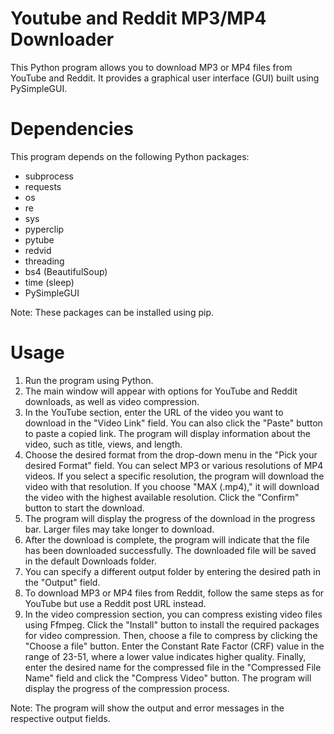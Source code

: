 # Youtube and Reddit MP3/MP4 Downloader
This Python program allows you to download MP3 or MP4 files from YouTube and Reddit. It provides a graphical user interface (GUI) built using PySimpleGUI.

# Dependencies
This program depends on the following Python packages:

* subprocess
* requests
* os
* re
* sys
* pyperclip
* pytube
* redvid
* threading
* bs4 (BeautifulSoup)
* time (sleep)
* PySimpleGUI

Note: These packages can be installed using pip.

# Usage
1. Run the program using Python.
2. The main window will appear with options for YouTube and Reddit downloads, as well as video compression.
3. In the YouTube section, enter the URL of the video you want to download in the "Video Link" field. You can also click the "Paste" button to paste a copied link. The program will display information about the video, such as title, views, and length.
4. Choose the desired format from the drop-down menu in the "Pick your desired Format" field. You can select MP3 or various resolutions of MP4 videos. If you select a specific resolution, the program will download the video with that resolution. If you choose "MAX (.mp4)," it will download the video with the highest available resolution. Click the "Confirm" button to start the download.
5. The program will display the progress of the download in the progress bar. Larger files may take longer to download.
6. After the download is complete, the program will indicate that the file has been downloaded successfully. The downloaded file will be saved in the default Downloads folder.
7. You can specify a different output folder by entering the desired path in the "Output" field.
8. To download MP3 or MP4 files from Reddit, follow the same steps as for YouTube but use a Reddit post URL instead.
9. In the video compression section, you can compress existing video files using Ffmpeg. Click the "Install" button to install the required packages for video compression. Then, choose a file to compress by clicking the "Choose a file" button. Enter the Constant Rate Factor (CRF) value in the range of 23-51, where a lower value indicates higher quality. Finally, enter the desired name for the compressed file in the "Compressed File Name" field and click the "Compress Video" button. The program will display the progress of the compression process.

Note: The program will show the output and error messages in the respective output fields.